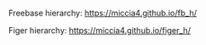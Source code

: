 Freebase hierarchy:
https://miccia4.github.io/fb_h/

Figer hierarchy:
https://miccia4.github.io/figer_h/
